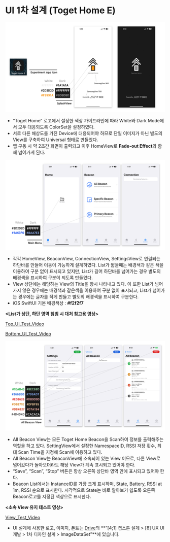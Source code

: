 # UI 1차 설계 (Toget Home E)

![Design01](README/UI_11.png)

- “Toget Home” 로고에서 설정한 색상 가이드라인에 따라 White와 Dark Mode에서 모두 대응되도록 ColorSet을 설정하였다.
- 서로 다른 해상도를 가진 Device에 대응되어야 하므로 단일 이미지가 아닌 별도의 View를 구축하여 Universal 형태로 만들었다.
- 앱 구동 시 약 2초간 화면이 출력되고 이후 HomeView로 **Fade-out Effect**와 함께 넘어가게 된다.

![Design02](README/UI_12.png)

- 각각 HomeView, BeaconView, ConnectionView, SettingsView로 연결되는 하단바를 만들어 이동이 가능하게 설계하였다. List가 짧을때는 배경색과 같은 색을 이용하여 구분 없이 표시되고 있지만, List가 길어 하단바를 넘어가는 경우 별도의 배경색을 표시하여 구분이 되도록 만들었다.
- View 상단에는 해당하는 View의 Title을 항시 나타내고 있다. 이 또한 List가 넘어가지 않은 경우에는 배경색과 같은색을 이용하여 구분 없이 표시되고, List가 넘어가는 경우에는 글자를 작게 만들고 별도의 배경색을 표시하여 구분한다.
- iOS SwiftUI 기본 배경색상 : **#f2f2f7**

**<List가 상단, 하단 영역 침범 시 대처 참고용 영상>**

[Top_UI_Test_Video](README/UIV_11.gif)

[Bottom_UI_Test_Video](README/UIV_12.gif)

![Design03](README/UI_13.png)

- All Beacon View는 모든 Toget Home Beacon을 Scan하여 정보를 출력해주는 역할을 하고 있다. SettingView에서 설정한 NamespaceID, RSSI 저장 횟수, 최대 Scan Time을 지정해 Scan에 이용하고 있다.
- All Beacon View는 BeaconView에 소속되어 있는 View 이므로, 다른 View로 넘어갔다가 돌아오더라도 해당 View가 계속 표시되고 있어야 한다.
- “Save”, “Scan”, “Stop” 버튼은 항상 오른쪽 상단바 영역 안에 표시되고 있어야 한다.
- Beacon List에서는 InstanceID를 가장 크게 표시하며, State, Battery, RSSI at 1m, RSSI 순으로 표시한다. 시각적으로 State는 바로 알아보기 쉽도록 오른쪽 Beacon로고를 지정된 색상으로 표시한다.

**<소속 View 유지 테스트 영상>**

[View_Test_Video](README/UIV_13.gif)

- UI 설계에 사용한 로고, 이미지, 폰트는 [Drive](https://drive.itdice.net)의 **“[4;1] 캡스톤 설계 > [8] UX UI개발 > 1차 디자인 설계 > ImageDataSet”**에 있습니다.
